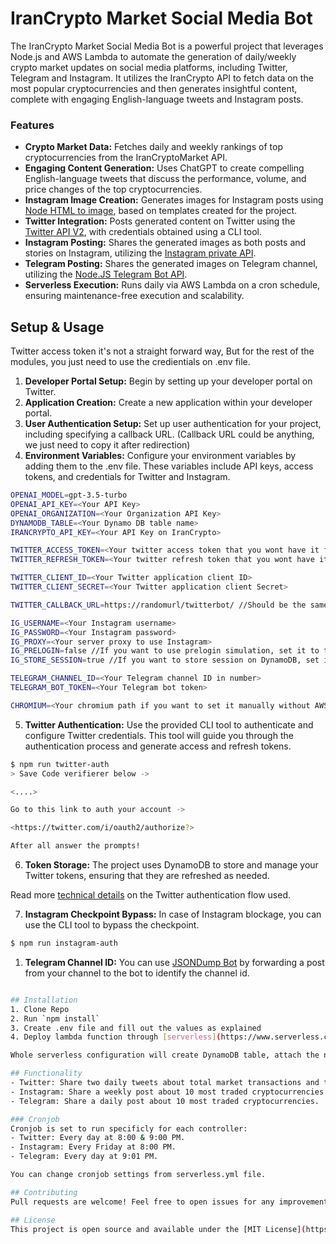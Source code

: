 # IranCrypto Market Social Media Bot

The IranCrypto Market Social Media Bot is a powerful project that leverages Node.js and AWS Lambda to automate the generation of daily/weekly crypto market updates on social media platforms, including Twitter, Telegram and Instagram. It utilizes the IranCrypto API to fetch data on the most popular cryptocurrencies and then generates insightful content, complete with engaging English-language tweets and Instagram posts.

### Features
* **Crypto Market Data:** Fetches daily and weekly rankings of top cryptocurrencies from the IranCryptoMarket API.
* **Engaging Content Generation:** Uses ChatGPT to create compelling English-language tweets that discuss the performance, volume, and price changes of the top cryptocurrencies.
* **Instagram Image Creation:** Generates images for Instagram posts using [Node HTML to image](https://www.npmjs.com/package/node-html-to-image), based on templates created for the project.
* **Twitter Integration:** Posts generated content on Twitter using the [Twitter API V2](https://www.npmjs.com/package/twitter-api-v2), with credentials obtained using a CLI tool.
* **Instagram Posting:** Shares the generated images as both posts and stories on Instagram, utilizing the [Instagram private API](https://www.npmjs.com/package/instagram-private-api).
* **Telegram Posting:** Shares the generated images on Telegram channel, utilizing the [Node.JS Telegram Bot API](https://www.npmjs.com/package/node-telegram-bot-api).
* **Serverless Execution:** Runs daily via AWS Lambda on a cron schedule, ensuring maintenance-free execution and scalability.

## Setup & Usage
Twitter access token it's not a straight forward way, But for the rest of the modules, you just need to use the credientials on .env file.

1. **Developer Portal Setup:** Begin by setting up your developer portal on Twitter.
2. **Application Creation:** Create a new application within your developer portal.
3. **User Authentication Setup:** Set up user authentication for your project, including specifying a callback URL. (Callback URL could be anything, we just need to copy it after redirection)
4. **Environment Variables:** Configure your environment variables by adding them to the .env file. These variables include API keys, access tokens, and credentials for Twitter and Instagram.

```sh
OPENAI_MODEL=gpt-3.5-turbo
OPENAI_API_KEY=<Your API Key>
OPENAI_ORGANIZATION=<Your Organization API Key>
DYNAMODB_TABLE=<Your Dynamo DB table name>
IRANCRYPTO_API_KEY=<Your API Key on IranCrypto>

TWITTER_ACCESS_TOKEN=<Your twitter access token that you wont have it first>
TWITTER_REFRESH_TOKEN=<Your twitter refresh token that you wont have it first>

TWITTER_CLIENT_ID=<Your Twitter application client ID>
TWITTER_CLIENT_SECRET=<Your Twitter application client Secret>

TWITTER_CALLBACK_URL=https://randomurl/twitterbot/ //Should be the same with your Twitter app config

IG_USERNAME=<Your Instagram username>
IG_PASSWORD=<Your Instagram password>
IG_PROXY=<Your server proxy to use Instagram>
IG_PRELOGIN=false //If you want to use prelogin simulation, set it to true
IG_STORE_SESSION=true //If you want to store session on DynamoDB, set it to true

TELEGRAM_CHANNEL_ID=<Your Telegram channel ID in number>
TELEGRAM_BOT_TOKEN=<Your Telegram bot token>

CHROMIUM=<Your chromium path if you want to set it manually without AWS layers>
```

5. **Twitter Authentication:** Use the provided CLI tool to authenticate and configure Twitter credentials. This tool will guide you through the authentication process and generate access and refresh tokens.

```sh
$ npm run twitter-auth
> Save Code verifierer below ->

<....>

Go to this link to auth your account ->

<https://twitter.com/i/oauth2/authorize?>

After all answer the prompts!
```

6. **Token Storage:** The project uses DynamoDB to store and manage your Twitter tokens, ensuring that they are refreshed as needed.

Read more [technical details](https://github.com/PLhery/node-twitter-api-v2/blob/712ca82293c1b587638055537969dbec5a7bce40/doc/auth.md#user-wide-authentication-flow)  on the Twitter authentication flow used.

7. **Instagram Checkpoint Bypass:** In case of Instagram blockage, you can use the CLI tool to bypass the checkpoint.

```sh
$ npm run instagram-auth
```

1. **Telegram Channel ID:** You can use [JSONDump Bot](https://t.me/JsonDumpBot) by forwarding a post from your channel to the bot to identify the channel id.

```sh

## Installation
1. Clone Repo
2. Run `npm install`
3. Create .env file and fill out the values as explained
4. Deploy lambda function through [serverless](https://www.serverless.com/framework/docs/providers/aws/guide/deploying): `npm run deploy`

Whole serverless configuration will create DynamoDB table, attach the needed permissions and set the cronjob.

## Functionality
- Twitter: Share two daily tweets about total market transactions and top 3 cryptocurrencies.
- Instagram: Share a weekly post about 10 most traded cryptocurrencies.
- Telegram: Share a daily post about 10 most traded cryptocurrencies.

### Cronjob
Cronjob is set to run specificly for each controller:
- Twitter: Every day at 8:00 & 9:00 PM.
- Instagram: Every Friday at 8:00 PM.
- Telegram: Every day at 9:01 PM.

You can change cronjob settings from serverless.yml file.

## Contributing
Pull requests are welcome! Feel free to open issues for any improvements or bugs.

## License
This project is open source and available under the [MIT License](https://opensource.org/licenses/MIT).
